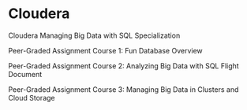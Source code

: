 # Cloudera
Cloudera Managing Big Data with SQL Specialization

Peer-Graded Assignment Course 1: Fun Database Overview

Peer-Graded Assignment Course 2: Analyzing Big Data with SQL Flight Document

Peer-Graded Assignment Course 3: Managing Big Data in Clusters and Cloud Storage
